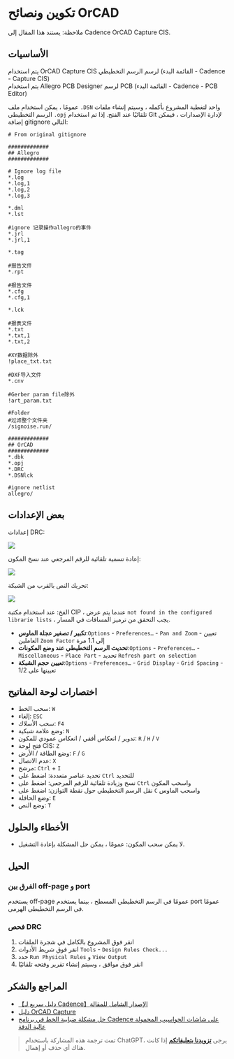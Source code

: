 # تكوين ونصائح OrCAD

ملاحظة: يستند هذا المقال إلى Cadence OrCAD Capture CIS.

## الأساسيات

يتم استخدام OrCAD Capture CIS لرسم الرسم التخطيطي (القائمة البدء - Cadence - Capture CIS)  
يتم استخدام Allegro PCB Designer لرسم PCB (القائمة البدء - Cadence - PCB Editor)

عمومًا ، يمكن استخدام ملف `.DSN` واحد لتغطية المشروع بأكمله ، وسيتم إنشاء ملفات الرسم التخطيطي `.opj` تلقائيًا عند الفتح. إذا تم استخدام Git لإدارة الإصدارات ، فيمكن إضافة gitignore التالي:

```gitignore
# From original gitignore 

#############
## Allegro
#############

# Ignore log file
*.log
*.log,1
*.log,2
*.log,3

*.dml
*.lst

#ignore 记录操作allegro的事件
*.jrl
*.jrl,1

*.tag

#报告文件
*.rpt

#报告文件
*.cfg
*.cfg,1

*.lck

#报表文件
*.txt
*.txt,1
*.txt,2

#XY数据除外
!place_txt.txt

#DXF导入文件
*.cnv

#Gerber param file除外
!art_param.txt

#Folder
#过滤整个文件夹
/signoise.run/ 

#############
## OrCAD
#############
*.dbk
*.opj
*.DRC
*.DSNlck

#ignore netlist
allegro/ 
```

## بعض الإعدادات

إعدادات DRC:

![](https://f004.backblazeb2.com/file/wiki-media/img/20210810134720.png)

إعادة تسمية تلقائية للرقم المرجعي عند نسخ المكون:

![](https://f004.backblazeb2.com/file/wiki-media/img/20210810134747.png)

تحريك النص بالقرب من الشبكة:

![](https://f004.backblazeb2.com/file/wiki-media/img/20210810134758.png)

الفخ: عند استخدام مكتبة CIP ، عندما يتم عرض `not found in the configured librarie lists` ، يجب التحقق من ترميز المسافات في المسار.

- **تكبير / تصغير عجلة الماوس**:`Options` - `Preferences…` - `Pan and Zoom` - تعيين العاملين `Zoom Factor` إلى 1.1 مرة
- **تحديث الرسم التخطيطي عند وضع المكونات**:`Options` - `Preferences…` - `Miscellaneous` - `Place Part` - تحديد `Refresh part on selection`
- **تعيين حجم الشبكة**:`Options` - `Preferences…` - `Grid Display` - `Grid Spacing` - تعيينها على 1/2

## اختصارات لوحة المفاتيح

- سحب الخط: `W`
- إلغاء: `ESC`
- سحب الأسلاك: `F4`
- وضع علامة شبكية: `N`
- تدوير / انعكاس أفقي / انعكاس عمودي للمكون: `R` / `H` / `V`
- فتح لوحة CIS: `Z`
- وضع الطاقة / الأرض: `F` / `G`
- عدم الاتصال: `X`
- مرشح: `Ctrl` + `I`
- تحديد عناصر متعددة: اضغط على `Ctrl` للتحديد
- نسخ وزيادة تلقائية للرقم المرجعي: اضغط على `Ctrl` واسحب المكون
- نقل الرسم التخطيطي حول نقطة التوازن: اضغط على `C` واسحب الماوس
- وضع الحافلة: `E`
- وضع النص: `T`

## الأخطاء والحلول

- لا يمكن سحب المكون: عمومًا ، يمكن حل المشكلة بإعادة التشغيل.

## الحيل

### الفرق بين off-page و port

يستخدم off-page عمومًا في الرسم التخطيطي المسطح ، بينما يستخدم port عمومًا في الرسم التخطيطي الهرمي.

### فحص DRC

1. انقر فوق المشروع بالكامل في شجرة الملفات
2. انقر فوق شريط الأدوات `Tools` - `Design Rules Check...`
3. حدد `Run Physical Rules` و `View Output`
4. انقر فوق موافق ، وسيتم إنشاء تقرير وفتحه تلقائيًا

## المراجع والشكر

- [【دليل سريع لـ Cadence】الإصدار الشامل للمقالة](https://blog.csdn.net/ReCclay/article/details/101225359)
- [دليل OrCAD Capture](https://resources.orcad.com/orcad-capture-tutorials)
- [حل مشكلة ضبابية الخط في برنامج Cadence على شاشات الحواسيب المحمولة عالية الدقة](https://blog.csdn.net/qq_34338527/article/details/108846792)

> تمت ترجمة هذه المشاركة باستخدام ChatGPT، يرجى [**تزويدنا بتعليقاتكم**](https://github.com/linyuxuanlin/Wiki_MkDocs/issues/new) إذا كانت هناك أي حذف أو إهمال.